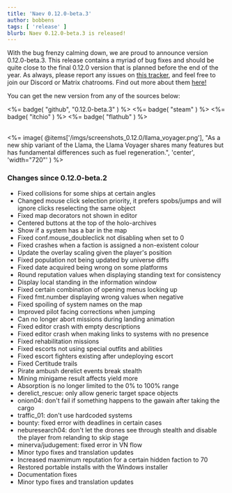 ```yaml
---
title: 'Naev 0.12.0-beta.3'
author: bobbens
tags: [ 'release' ]
blurb: Naev 0.12.0-beta.3 is released!
---
```


With the bug frenzy calming down, we are proud to announce version 0.12.0-beta.3.
This release contains a myriad of bug fixes and should be quite close to the final 0.12.0 version that is planned before the end of the year.
As always, please report any issues on [this tracker](https://github.com/naev/naev/issues),
and feel free to join our Discord or Matrix chatrooms. Find out more about them [here!](https://naev.org/contact/)

You can get the new version from any of the sources below:

<%= badge( "github", "0.12.0-beta.3" ) %>
<%= badge( "steam" ) %>
<%= badge( "itchio" ) %>
<%= badge( "flathub" ) %>

<br>
<%= image( @items['/imgs/screenshots_0.12.0/llama_voyager.png'], "As a new ship variant of the Llama, the Llama Voyager shares many features but has fundamental differences such as fuel regeneration.", 'center', 'width="720"' ) %>

### Changes since 0.12.0-beta.2
* Fixed collisions for some ships at certain angles
* Changed mouse click selection priority, it prefers spobs/jumps and will ignore clicks reselecting the same object
* Fixed map decorators not shown in editor
* Centered buttons at the top of the holo-archives
* Show if a system has a bar in the map
* Fixed conf.mouse_doubleclick not disabling when set to 0
* Fixed crashes when a faction is assigned a non-existent colour
* Update the overlay scaling given the player's position
* Fixed population not being updated by universe diffs
* Fixed date acquired being wrong on some platforms
* Round reputation values when displaying standing text for consistency
* Display local standing in the information window
* Fixed certain combination of opening menus locking up
* Fixed fmt.number displaying wrong values when negative
* Fixed spoiling of system names on the map
* Improved pilot facing corrections when jumping
* Can no longer abort missions during landing animation
* Fixed editor crash with empty descriptions
* Fixed editor crash when making links to systems with no presence
* Fixed rehabilitation missions
* Fixed escorts not using special outfits and abilities
* Fixed escort fighters existing after undeploying escort
* Fixed Certitude trails
* Pirate ambush derelict events break stealth
* Mining minigame result affects yield more
* Absorption is no longer limited to the 0% to 100% range
* derelict_rescue: only allow generic target space objects
* onion04: don't fail if something happens to the gawain after taking the cargo
* traffic_01: don't use hardcoded systems
* bounty: fixed error with deadlines in certain cases
* neburesearch04: don't let the drones see through stealth and disable the player from relanding to skip stage
* minerva/judugement: fixed error in VN flow
* Minor typo fixes and translation updates
* Increased maxmimum reputation for a certain hidden faction to 70
* Restored portable installs with the Windows installer
* Documentation fixes
* Minor typo fixes and translation updates
